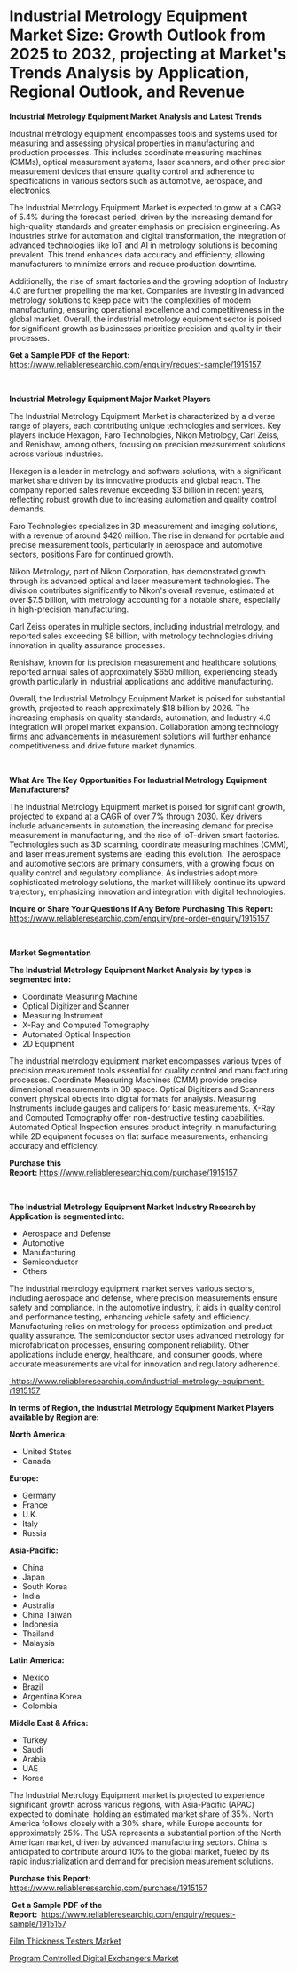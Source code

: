 <p><h1>Industrial Metrology Equipment Market Size: Growth Outlook from 2025 to 2032, projecting at Market's Trends Analysis by Application, Regional Outlook, and Revenue</h1></p><p><strong>Industrial Metrology Equipment Market Analysis and Latest Trends</strong></p>
<p><p>Industrial metrology equipment encompasses tools and systems used for measuring and assessing physical properties in manufacturing and production processes. This includes coordinate measuring machines (CMMs), optical measurement systems, laser scanners, and other precision measurement devices that ensure quality control and adherence to specifications in various sectors such as automotive, aerospace, and electronics.</p><p>The Industrial Metrology Equipment Market is expected to grow at a CAGR of 5.4% during the forecast period, driven by the increasing demand for high-quality standards and greater emphasis on precision engineering. As industries strive for automation and digital transformation, the integration of advanced technologies like IoT and AI in metrology solutions is becoming prevalent. This trend enhances data accuracy and efficiency, allowing manufacturers to minimize errors and reduce production downtime.</p><p>Additionally, the rise of smart factories and the growing adoption of Industry 4.0 are further propelling the market. Companies are investing in advanced metrology solutions to keep pace with the complexities of modern manufacturing, ensuring operational excellence and competitiveness in the global market. Overall, the industrial metrology equipment sector is poised for significant growth as businesses prioritize precision and quality in their processes.</p></p>
<p><strong>Get a Sample PDF of the Report:&nbsp;</strong> <a href="https://www.reliableresearchiq.com/enquiry/request-sample/1915157?utm_campaign=1129&utm_medium=2&utm_source=Github&utm_content=ia&utm_term=01032025&utm_id=industrial-metrology-equipment">https://www.reliableresearchiq.com/enquiry/request-sample/1915157</a></p>
<p>&nbsp;</p>
<p><strong>Industrial Metrology Equipment Major Market Players</strong></p>
<p><p>The Industrial Metrology Equipment Market is characterized by a diverse range of players, each contributing unique technologies and services. Key players include Hexagon, Faro Technologies, Nikon Metrology, Carl Zeiss, and Renishaw, among others, focusing on precision measurement solutions across various industries.</p><p>Hexagon is a leader in metrology and software solutions, with a significant market share driven by its innovative products and global reach. The company reported sales revenue exceeding $3 billion in recent years, reflecting robust growth due to increasing automation and quality control demands.</p><p>Faro Technologies specializes in 3D measurement and imaging solutions, with a revenue of around $420 million. The rise in demand for portable and precise measurement tools, particularly in aerospace and automotive sectors, positions Faro for continued growth.</p><p>Nikon Metrology, part of Nikon Corporation, has demonstrated growth through its advanced optical and laser measurement technologies. The division contributes significantly to Nikon's overall revenue, estimated at over $7.5 billion, with metrology accounting for a notable share, especially in high-precision manufacturing.</p><p>Carl Zeiss operates in multiple sectors, including industrial metrology, and reported sales exceeding $8 billion, with metrology technologies driving innovation in quality assurance processes.</p><p>Renishaw, known for its precision measurement and healthcare solutions, reported annual sales of approximately $650 million, experiencing steady growth particularly in industrial applications and additive manufacturing.</p><p>Overall, the Industrial Metrology Equipment Market is poised for substantial growth, projected to reach approximately $18 billion by 2026. The increasing emphasis on quality standards, automation, and Industry 4.0 integration will propel market expansion. Collaboration among technology firms and advancements in measurement solutions will further enhance competitiveness and drive future market dynamics.</p></p>
<p>&nbsp;</p>
<p><strong>What Are The Key Opportunities For Industrial Metrology Equipment Manufacturers?</strong></p>
<p><p>The Industrial Metrology Equipment market is poised for significant growth, projected to expand at a CAGR of over 7% through 2030. Key drivers include advancements in automation, the increasing demand for precise measurement in manufacturing, and the rise of IoT-driven smart factories. Technologies such as 3D scanning, coordinate measuring machines (CMM), and laser measurement systems are leading this evolution. The aerospace and automotive sectors are primary consumers, with a growing focus on quality control and regulatory compliance. As industries adopt more sophisticated metrology solutions, the market will likely continue its upward trajectory, emphasizing innovation and integration with digital technologies.</p></p>
<p><strong>Inquire or Share Your Questions If Any Before Purchasing This Report:</strong> <a href="https://www.reliableresearchiq.com/enquiry/pre-order-enquiry/1915157?utm_campaign=1129&utm_medium=2&utm_source=Github&utm_content=ia&utm_term=01032025&utm_id=industrial-metrology-equipment">https://www.reliableresearchiq.com/enquiry/pre-order-enquiry/1915157</a></p>
<p>&nbsp;</p>
<p><strong>Market Segmentation</strong></p>
<p><strong>The Industrial Metrology Equipment Market Analysis by types is segmented into:</strong></p>
<p><ul><li>Coordinate Measuring Machine</li><li>Optical Digitizer and Scanner</li><li>Measuring Instrument</li><li>X-Ray and Computed Tomography</li><li>Automated Optical Inspection</li><li>2D Equipment</li></ul></p>
<p><p>The industrial metrology equipment market encompasses various types of precision measurement tools essential for quality control and manufacturing processes. Coordinate Measuring Machines (CMM) provide precise dimensional measurements in 3D space. Optical Digitizers and Scanners convert physical objects into digital formats for analysis. Measuring Instruments include gauges and calipers for basic measurements. X-Ray and Computed Tomography offer non-destructive testing capabilities. Automated Optical Inspection ensures product integrity in manufacturing, while 2D equipment focuses on flat surface measurements, enhancing accuracy and efficiency.</p></p>
<p><strong>Purchase this Report:&nbsp;</strong><a href="https://www.reliableresearchiq.com/purchase/1915157?utm_campaign=1129&utm_medium=2&utm_source=Github&utm_content=ia&utm_term=01032025&utm_id=industrial-metrology-equipment">https://www.reliableresearchiq.com/purchase/1915157</a></p>
<p>&nbsp;</p>
<p><strong>The Industrial Metrology Equipment Market Industry Research by Application is segmented into:</strong></p>
<p><ul><li>Aerospace and Defense</li><li>Automotive</li><li>Manufacturing</li><li>Semiconductor</li><li>Others</li></ul></p>
<p><p>The industrial metrology equipment market serves various sectors, including aerospace and defense, where precision measurements ensure safety and compliance. In the automotive industry, it aids in quality control and performance testing, enhancing vehicle safety and efficiency. Manufacturing relies on metrology for process optimization and product quality assurance. The semiconductor sector uses advanced metrology for microfabrication processes, ensuring component reliability. Other applications include energy, healthcare, and consumer goods, where accurate measurements are vital for innovation and regulatory adherence.</p></p>
<p><a href="https://www.reliableresearchiq.com/industrial-metrology-equipment-r1915157?utm_campaign=1129&utm_medium=2&utm_source=Github&utm_content=ia&utm_term=01032025&utm_id=industrial-metrology-equipment">&nbsp;https://www.reliableresearchiq.com/industrial-metrology-equipment-r1915157</a></p>
<p><strong>In terms of Region, the Industrial Metrology Equipment Market Players available by Region are:</strong></p>
<p>
    <p> <strong> North America: </strong>
        <ul>
            <li>United States</li>
            <li>Canada</li>
        </ul>
        </p> 
    <p> <strong> Europe: </strong>
        <ul>
            <li>Germany</li>
            <li>France</li>
            <li>U.K.</li>
            <li>Italy</li>
            <li>Russia</li>
        </ul>
        </p> 
    <p> <strong> Asia-Pacific: </strong>
        <ul>
            <li>China</li>
            <li>Japan</li>
            <li>South Korea</li>
            <li>India</li>
            <li>Australia</li>
            <li>China Taiwan</li>
            <li>Indonesia</li>
            <li>Thailand</li>
            <li>Malaysia</li>
        </ul>
        </p> 
    <p> <strong> Latin America: </strong>
        <ul>
            <li>Mexico</li>
            <li>Brazil</li>
            <li>Argentina Korea</li>
            <li>Colombia</li>
        </ul>
        </p> 
    <p> <strong> Middle East & Africa: </strong>
        <ul>
            <li>Turkey</li>
            <li>Saudi</li>
            <li>Arabia</li>
            <li>UAE</li>
            <li>Korea</li>
        </ul>
    </p>
    </p>
<p><p>The Industrial Metrology Equipment market is projected to experience significant growth across various regions, with Asia-Pacific (APAC) expected to dominate, holding an estimated market share of 35%. North America follows closely with a 30% share, while Europe accounts for approximately 25%. The USA represents a substantial portion of the North American market, driven by advanced manufacturing sectors. China is anticipated to contribute around 10% to the global market, fueled by its rapid industrialization and demand for precision measurement solutions.</p></p>
<p><strong>Purchase this Report: </strong><a href="https://www.reliableresearchiq.com/purchase/1915157?utm_campaign=1129&utm_medium=2&utm_source=Github&utm_content=ia&utm_term=01032025&utm_id=industrial-metrology-equipment">https://www.reliableresearchiq.com/purchase/1915157</a></p>
<p>&nbsp;<strong>Get a Sample PDF of the Report:&nbsp;&nbsp;</strong><a href="https://www.reliableresearchiq.com/enquiry/request-sample/1915157?utm_campaign=1129&utm_medium=2&utm_source=Github&utm_content=ia&utm_term=01032025&utm_id=industrial-metrology-equipment">https://www.reliableresearchiq.com/enquiry/request-sample/1915157</a></p>
<p><strong></strong></p>
<p><p><a href="https://github.com/vaduzunny/Market-Research-Report-List-1/blob/main/film-thickness-testers-market.md?utm_campaign=1129&utm_medium=2&utm_source=Github&utm_content=ia&utm_term=01032025&utm_id=industrial-metrology-equipment">Film Thickness Testers Market</a></p><p><a href="https://github.com/gasikcalbos8/Market-Research-Report-List-1/blob/main/program-controlled-digital-exchangers-market.md?utm_campaign=1129&utm_medium=2&utm_source=Github&utm_content=ia&utm_term=01032025&utm_id=industrial-metrology-equipment">Program Controlled Digital Exchangers Market</a></p></p>